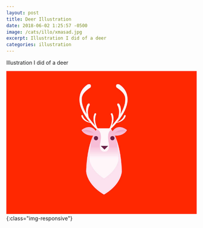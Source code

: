 ```yaml
---
layout: post
title: Deer Illustration
date: 2018-06-02 1:25:57 -0500
image: /cats/illo/xmasad.jpg
excerpt: Illustration I did of a deer
categories: illustration
---
```


Illustration I did of a deer

![image-title-here](/assets/img/cats/illo/xmasad.jpg){:class="img-responsive"}

